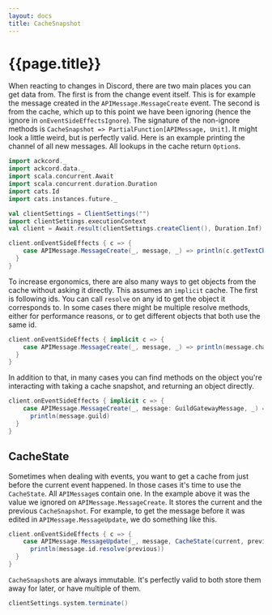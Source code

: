 ```yaml
---
layout: docs
title: CacheSnapshot
---
```


# {{page.title}}
When reacting to changes in Discord, there are two main places you can get data from. 
The first is from the change event itself. This is for example the message 
created in the `APIMessage.MessageCreate` event. The second is from the cache, 
which up to this point we have been ignoring 
(hence the ignore in `onEventSideEffectsIgnore`). The signature of the 
non-ignore methods is `CacheSnapshot => PartialFunction[APIMessage, Unit]`. 
It might look a little weird, but is perfectly valid. Here is an example 
printing the channel of all new messages. 
All lookups in the cache return `Option`s.

```scala mdoc:invisible
import ackcord._
import ackcord.data._
import scala.concurrent.Await
import scala.concurrent.duration.Duration
import cats.Id
import cats.instances.future._

val clientSettings = ClientSettings("")
import clientSettings.executionContext
val client = Await.result(clientSettings.createClient(), Duration.Inf)
```
```scala mdoc:silent
client.onEventSideEffects { c => {
    case APIMessage.MessageCreate(_, message, _) => println(c.getTextChannel(message.channelId))
  }
}
```

To increase ergonomics, there are also many ways to get objects from the cache 
without asking it directly. This assumes an `implicit` cache. The first is 
following ids. You can call `resolve` on any id to get the object it 
corresponds to. In some cases there might be multiple resolve methods, either
for performance reasons, or to get different objects that both use the same id.

```scala mdoc:silent
client.onEventSideEffects { implicit c => {
    case APIMessage.MessageCreate(_, message, _) => println(message.channelId.resolve)
  }
}
```

In addition to that, in many cases you can find methods on the object you're 
interacting with taking a cache snapshot, and returning an object directly.

```scala mdoc:silent
client.onEventSideEffects { implicit c => {
    case APIMessage.MessageCreate(_, message: GuildGatewayMessage, _) => 
      println(message.guild)
  }
}
```

## CacheState
Sometimes when dealing with events, you want to get a cache from just before 
the current event happened. In those cases it's time to use the `CacheState`. 
All `APIMessage`s contain one. In the example above it was the value we ignored 
on `APIMessage.MessageCreate`. It stores the current and the 
previous `CacheSnapshot`. For example, to get the message before it was edited 
in `APIMessage.MessageUpdate`, we do something like this.
```scala mdoc:silent
client.onEventSideEffects { c => {
    case APIMessage.MessageUpdate(_, message, CacheState(current, previous)) => 
      println(message.id.resolve(previous))
  }
}
```

`CacheSnapshot`s are always immutable. It's perfectly valid to both store them 
away for later, or have multiple of them.

```scala mdoc:invisible
clientSettings.system.terminate()
```
